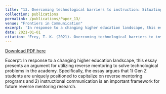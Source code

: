 ```yaml
---
title: "13. Overcoming technological barriers to instruction: Situating Gen Z students as reverse mentors"
collection: publications
permalink: /publications/Paper_13/
venue: "Frontiers in Communication"
excerpt: 'In response to a changing higher education landscape, this essay presents an argument for utilizing reverse mentoring to solve technological problems in the academy.'
date: 2021-01-01
citation: 'Frey, T. K. (2021). Overcoming technological barriers to instruction: Situating Gen Z students as reverse mentors. <i>Frontiers in Communication: Culture and Communication, 6</i>, 1-3. https://doi.org/10.3389/fcomm.2021.630899'
---
```


[Download PDF here](http://tkodyfrey.github.io/files/TechBarriers.pdf)

Excerpt: In response to a changing higher education landscape, this essay presents an argument for utilizing reverse mentoring to solve technological problems in the academy. Specifically, the essay argues that 1) Gen Z students are uniquely positioned to capitalize on reverse mentoring programs and 2) instructional communication is an important framework for future reverse mentoring research.

